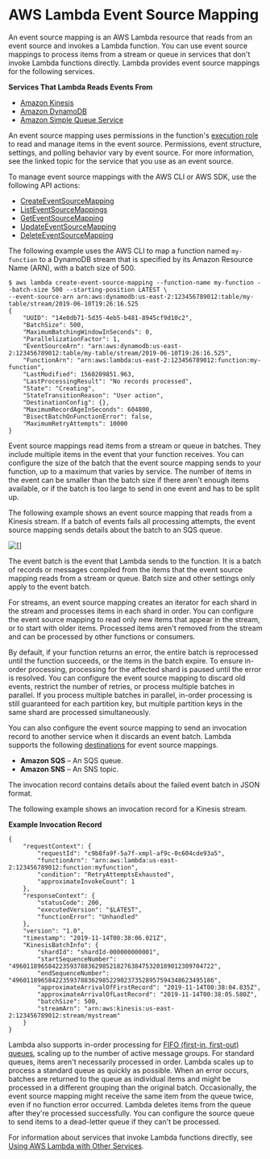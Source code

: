 # AWS Lambda Event Source Mapping<a name="invocation-eventsourcemapping"></a>

An event source mapping is an AWS Lambda resource that reads from an event source and invokes a Lambda function\. You can use event source mappings to process items from a stream or queue in services that don't invoke Lambda functions directly\. Lambda provides event source mappings for the following services\.

**Services That Lambda Reads Events From**
+ [Amazon Kinesis](with-kinesis.md)
+ [Amazon DynamoDB](with-ddb.md)
+ [Amazon Simple Queue Service](with-sqs.md)

An event source mapping uses permissions in the function's [execution role](lambda-intro-execution-role.md) to read and manage items in the event source\. Permissions, event structure, settings, and polling behavior vary by event source\. For more information, see the linked topic for the service that you use as an event source\.

To manage event source mappings with the AWS CLI or AWS SDK, use the following API actions:
+ [CreateEventSourceMapping](API_CreateEventSourceMapping.md)
+ [ListEventSourceMappings](API_ListEventSourceMappings.md)
+ [GetEventSourceMapping](API_GetEventSourceMapping.md)
+ [UpdateEventSourceMapping](API_UpdateEventSourceMapping.md)
+ [DeleteEventSourceMapping](API_DeleteEventSourceMapping.md)

The following example uses the AWS CLI to map a function named `my-function` to a DynamoDB stream that is specified by its Amazon Resource Name \(ARN\), with a batch size of 500\.

```
$ aws lambda create-event-source-mapping --function-name my-function --batch-size 500 --starting-position LATEST \
--event-source-arn arn:aws:dynamodb:us-east-2:123456789012:table/my-table/stream/2019-06-10T19:26:16.525
{
    "UUID": "14e0db71-5d35-4eb5-b481-8945cf9d10c2",
    "BatchSize": 500,
    "MaximumBatchingWindowInSeconds": 0,
    "ParallelizationFactor": 1,
    "EventSourceArn": "arn:aws:dynamodb:us-east-2:123456789012:table/my-table/stream/2019-06-10T19:26:16.525",
    "FunctionArn": "arn:aws:lambda:us-east-2:123456789012:function:my-function",
    "LastModified": 1560209851.963,
    "LastProcessingResult": "No records processed",
    "State": "Creating",
    "StateTransitionReason": "User action",
    "DestinationConfig": {},
    "MaximumRecordAgeInSeconds": 604800,
    "BisectBatchOnFunctionError": false,
    "MaximumRetryAttempts": 10000
}
```

Event source mappings read items from a stream or queue in batches\. They include multiple items in the event that your function receives\. You can configure the size of the batch that the event source mapping sends to your function, up to a maximum that varies by service\. The number of items in the event can be smaller than the batch size if there aren't enough items available, or if the batch is too large to send in one event and has to be split up\.

The following example shows an event source mapping that reads from a Kinesis stream\. If a batch of events fails all processing attempts, the event source mapping sends details about the batch to an SQS queue\.

![\[\]](http://docs.aws.amazon.com/lambda/latest/dg/images/features-eventsourcemapping.png)

The event batch is the event that Lambda sends to the function\. It is a batch of records or messages compiled from the items that the event source mapping reads from a stream or queue\. Batch size and other settings only apply to the event batch\.

For streams, an event source mapping creates an iterator for each shard in the stream and processes items in each shard in order\. You can configure the event source mapping to read only new items that appear in the stream, or to start with older items\. Processed items aren't removed from the stream and can be processed by other functions or consumers\.

By default, if your function returns an error, the entire batch is reprocessed until the function succeeds, or the items in the batch expire\. To ensure in\-order processing, processing for the affected shard is paused until the error is resolved\. You can configure the event source mapping to discard old events, restrict the number of retries, or process multiple batches in parallel\. If you process multiple batches in parallel, in\-order processing is still guaranteed for each partition key, but multiple partition keys in the same shard are processed simultaneously\.

You can also configure the event source mapping to send an invocation record to another service when it discards an event batch\. Lambda supports the following [destinations](invocation-async.md#invocation-async-destinations) for event source mappings\.
+ **Amazon SQS** – An SQS queue\.
+ **Amazon SNS** – An SNS topic\.

The invocation record contains details about the failed event batch in JSON format\.

The following example shows an invocation record for a Kinesis stream\.

**Example Invocation Record**  

```
{
    "requestContext": {
        "requestId": "c9b8fa9f-5a7f-xmpl-af9c-0c604cde93a5",
        "functionArn": "arn:aws:lambda:us-east-2:123456789012:function:myfunction",
        "condition": "RetryAttemptsExhausted",
        "approximateInvokeCount": 1
    },
    "responseContext": {
        "statusCode": 200,
        "executedVersion": "$LATEST",
        "functionError": "Unhandled"
    },
    "version": "1.0",
    "timestamp": "2019-11-14T00:38:06.021Z",
    "KinesisBatchInfo": {
        "shardId": "shardId-000000000001",
        "startSequenceNumber": "49601189658422359378836298521827638475320189012309704722",
        "endSequenceNumber": "49601189658422359378836298522902373528957594348623495186",
        "approximateArrivalOfFirstRecord": "2019-11-14T00:38:04.835Z",
        "approximateArrivalOfLastRecord": "2019-11-14T00:38:05.580Z",
        "batchSize": 500,
        "streamArn": "arn:aws:kinesis:us-east-2:123456789012:stream/mystream"
    }
}
```

Lambda also supports in\-order processing for [FIFO \(first\-in, first\-out\) queues](with-sqs.md), scaling up to the number of active message groups\. For standard queues, items aren't necessarily processed in order\. Lambda scales up to process a standard queue as quickly as possible\. When an error occurs, batches are returned to the queue as individual items and might be processed in a different grouping than the original batch\. Occasionally, the event source mapping might receive the same item from the queue twice, even if no function error occurred\. Lambda deletes items from the queue after they're processed successfully\. You can configure the source queue to send items to a dead\-letter queue if they can't be processed\.

For information about services that invoke Lambda functions directly, see [Using AWS Lambda with Other Services](lambda-services.md)\.